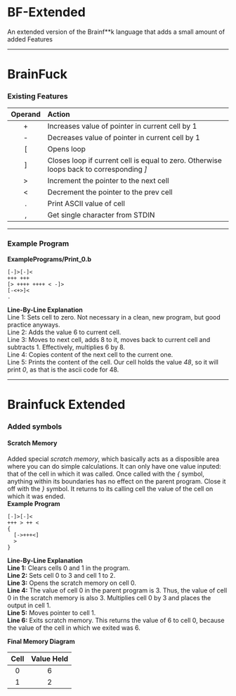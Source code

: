 # BF-Extended
An extended version of the Brainf**k language that adds a small amount of added Features

---
# BrainFuck
### Existing Features

|Operand|Action|
|:-:|:-|
|+|Increases value of pointer in current cell by 1|
|-|Decreases value of pointer in current cell by 1|
|[|Opens loop|
|]|Closes loop if current cell is equal to zero. Otherwise loops back to corresponding *]*|
|>|Increment the pointer to the next cell|
|<|Decrement the pointer to the prev cell|
|.|Print ASCII value of cell|
|,|Get single character from STDIN|

---
### Example Program

**ExamplePrograms/Print_0.b**
```
[-]>[-]<
+++ +++ 
[> ++++ ++++ < -]>
[-<+>]<
.
```

**Line-By-Line Explanation**<br>
Line 1: Sets cell to zero. Not necessary in a clean, new program, but good practice anyways.  
Line 2: Adds the value 6 to current cell.  
Line 3: Moves to next cell, adds 8 to it, moves back to current cell and subtracts 1. Effectively, multiplies 6 by 8.  
Line 4: Copies content of the next cell to the current one.  
Line 5: Prints the content of the cell. Our cell holds the value *48*, so it will print *0*, as that is the ascii code for 48.  

---

# Brainfuck Extended
### Added symbols
#### Scratch Memory<br>
  Added special _scratch memory_, which basically acts as a disposible area where you can do simple calculations. It can only have one value inputed: that of the cell in which it was called. Once called with the _{_ symbol, anything within its boundaries has no effect on the parent program. Close it off with the _}_ symbol. It returns to its calling cell the value of the cell on which it was ended.   
**Example Program**
```
[-]>[-]<
+++ > ++ <
{
  [->+++<]
  >
}
```
**Line-By-Line Explanation**<br>
**Line 1:** Clears cells 0 and 1 in the program.<br>
**Line 2:** Sets cell 0 to 3 and cell 1 to 2.<br>
**Line 3:** Opens the scratch memory on cell 0.<br>
**Line 4:** The value of cell 0 in the parent program is 3. Thus, the value of cell 0 in the scratch memory is also 3. Multiplies cell 0 by 3 and places the output in cell 1.<br>
**Line 5:** Moves pointer to cell 1.<br>
**Line 6:** Exits scratch memory. This returns the value of 6 to cell 0, because the value of the cell in which we exited was 6.<br>

**Final Memory Diagram**<br>

| Cell | Value Held |
|:-:|:-:|
|0|6|
|1|2|

